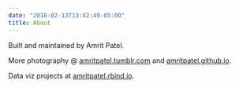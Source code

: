 ```yaml
---
date: "2018-02-13T13:42:49-05:00"
title: About
---
```


Built and maintained by Amrit Patel.

More photography @ [amritpatel.tumblr.com](https://amritpatel.tumblr.com/) and [amritpatel.github.io](https://amritpatel.github.io/).

Data viz projects at [amritpatel.rbind.io](https://amritpatel.rbind.io/).
